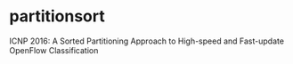 # partitionsort
ICNP 2016: A Sorted Partitioning Approach to High-speed and Fast-update OpenFlow Classification
